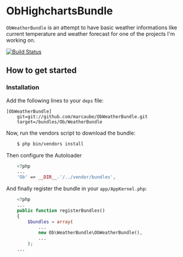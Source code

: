 # ObHighchartsBundle

`ObWeatherBundle` is an attempt to have basic weather informations like current temperature and weather forecast for
one of the projects I'm working on.

[![Build Status](https://secure.travis-ci.org/marcaube/ObWeatherBundle.png?branch=master)](http://travis-ci.org/marcaube/ObWeatherBundle)

## How to get started

### Installation

Add the following lines to your `deps` file:

    [ObWeatherBundle]
        git=git://github.com/marcaube/ObWeatherBundle.git
        target=/bundles/Ob/WeatherBundle

Now, run the vendors script to download the bundle:

``` bash
    $ php bin/vendors install
```

Then configure the Autoloader

``` php
    <?php
    ...
    'Ob' => __DIR__.'/../vendor/bundles',
```

And finally register the bundle in your `app/AppKernel.php`:

``` php
    <?php
    ...
    public function registerBundles()
    {
        $bundles = array(
            ...
            new Ob\WeatherBundle\ObWeatherBundle(),
            ...
        );
    ...
```
